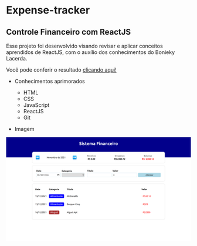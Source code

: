 # Expense-tracker

## Controle Financeiro com ReactJS

Esse projeto foi desenvolvido visando revisar e aplicar conceitos aprendidos de ReactJS, com o auxílio dos conhecimentos do Bonieky Lacerda.

Você pode conferir o resultado [clicando aqui!](https://dedecanton.github.io/expense-tracker/)

- Conhecimentos aprimorados
    - HTML
    - CSS
    - JavaScript
    - ReactJS
    - Git

- Imagem

![dedecanton.github.io_expense-tracker_.png](readme-images/dedecanton.github.io_expense-tracker_.png)